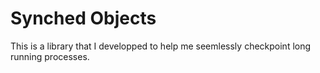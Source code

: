 # Synched Objects

This is a library that I developped to help me seemlessly checkpoint long running processes.
